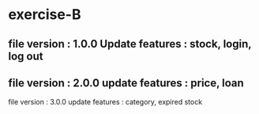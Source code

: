 # exercise-B
file version : 1.0.0
Update features : stock, login, log out
----------------------------------------------------------
file version : 2.0.0
update features : price,  loan
---------------------------------------------------------
file version : 3.0.0
update features : category, expired stock
  
